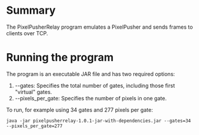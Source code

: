 # Summary

The PixelPusherRelay program emulates a PixelPusher and sends frames to clients over TCP.

# Running the program

The program is an executable JAR file and has two required options:

1. --gates: Specifies the total number of gates, including those first "virtual" gates.
2. --pixels_per_gate: Specifies the number of pixels in one gate.

To run, for example using 34 gates and 277 pixels per gate:

```
java -jar pixelpusherrelay-1.0.1-jar-with-dependencies.jar --gates=34 --pixels_per_gate=277
```
